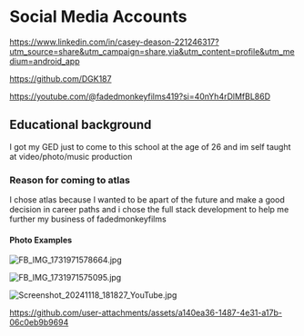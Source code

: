 # Social Media Accounts
https://www.linkedin.com/in/casey-deason-221246317?utm_source=share&utm_campaign=share,via&utm_content=profile&utm_medium=android_app

https://github.com/DGK187 

https://youtube.com/@fadedmonkeyfilms419?si=40nYh4rDlMfBL86D
## Educational background
I got my GED just to come to this
school at the age of 26
and im self taught at
video/photo/music production
### Reason for coming to atlas
I chose atlas because I wanted to
be apart of the future and make a
good decision in career paths and i
chose the full stack development to
help me further my business of fadedmonkeyfilms
#### Photo Examples
![FB_IMG_1731971578664.jpg](https://github.com/user-attachments/assets/f3272ba0-3bce-4dab-99c7-6a113dd6acda)

![FB_IMG_1731971575095.jpg](https://github.com/user-attachments/assets/0188a64d-10bc-47c8-9cce-ed5b7f6117cf)

![Screenshot_20241118_181827_YouTube.jpg](https://github.com/user-attachments/assets/aafc3d46-f237-4423-8a17-8cb9cf8f50c5)

https://github.com/user-attachments/assets/a140ea36-1487-4e31-a17b-06c0eb9b9694
